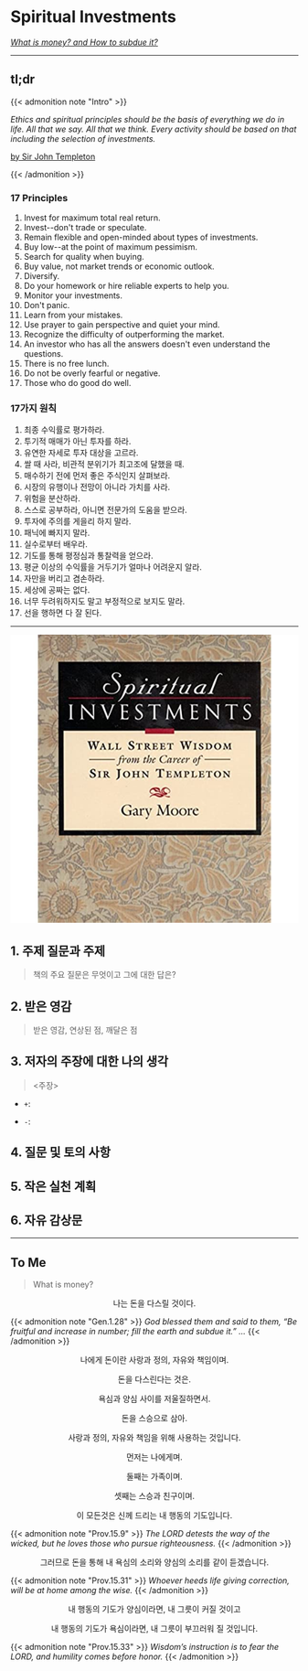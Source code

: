 # Spiritual Investments


<ins>*What is money? and How to subdue it?*</ins>
<!--more-->

---

## tl;dr

{{< admonition note "Intro" >}}

_Ethics and spiritual principles should be the basis of everything we do in life. All that we say. All that we think. Every activity should be based on that including the selection of investments. <br/>_

<ins>by Sir John Templeton<ins>

{{< /admonition  >}}

### 17 Principles 
1. Invest for maximum total real return.
2. Invest--don't trade or speculate.
3. Remain flexible and open-minded about types of investments.
4. Buy low--at the point of maximum pessimism.
5. Search for quality when buying.
6. Buy value, not market trends or economic outlook.
7. Diversify.
8. Do your homework or hire reliable experts to help you.
9. Monitor your investments.
10. Don't panic.
11. Learn from your mistakes.
12. Use prayer to gain perspective and quiet your mind.
13. Recognize the difficulty of outperforming the market.
14. An investor who has all the answers doesn't even understand the questions.
15. There is no free lunch.
16. Do not be overly fearful or negative.
17. Those who do good do well.

### 17가지 원칙
1. 최종 수익률로 평가하라.
2. 투기적 매매가 아닌 투자를 하라.
3. 유연한 자세로 투자 대상을 고르라.
4. 쌀 때 사라, 비관적 분위기가 최고조에 달했을 때.
5. 매수하기 전에 먼저 좋은 주식인지 살펴보라.
6. 시장의 유행이나 전망이 아니라 가치를 사라.
7. 위험을 분산하라.
8. 스스로 공부하라, 아니면 전문가의 도움을 받으라.
9. 투자에 주의를 게을리 하지 말라.
10. 패닉에 빠지지 말라.
11. 실수로부터 배우라.
12. 기도를 통해 평정심과 통찰력을 얻으라.
13. 평균 이상의 수익률을 거두기가 얼마나 어려운지 알라.
14. 자만을 버리고 겸손하라.
15. 세상에 공짜는 없다.
16. 너무 두려워하지도 말고 부정적으로 보지도 말라.
17. 선을 행하면 다 잘 된다.

---

<center>

![](/images/spiritual_investments.jpg)

</center>

## 1. 주제 질문과 주제
> 책의 주요 질문은 무엇이고 그에 대한 답은?



## 2. 받은 영감
> 받은 영감, 연상된 점, 깨달은 점




## 3. 저자의 주장에 대한 나의 생각
> <주장>

- `+`:

- `-`:


## 4. 질문 및 토의 사항
> 

## 5. 작은 실천 계획
> 

## 6. 자유 감상문
> 

---

## To Me
> What is money? 

<p style="text-align: center;">나는 돈을 다스릴 것이다.</p>

{{< admonition note "Gen.1.28" >}}
_God blessed them and said to them, “Be fruitful and increase in number; fill the earth and subdue it.” ..._
{{< /admonition  >}}

<p style="text-align: center;">나에게 돈이란 사랑과 정의, 자유와 책임이며.</p>
<p style="text-align: center;">돈을 다스린다는 것은.</p>
<p style="text-align: center;">욕심과 양심 사이를 저울질하면서.</p>
<p style="text-align: center;">돈을 스승으로 삼아.</p>
<p style="text-align: center;">사랑과 정의, 자유와 책임을 위해 사용하는 것입니다.</p>
<p style="text-align: center;">먼저는 나에게며.</p>
<p style="text-align: center;">둘째는 가족이며.</p>
<p style="text-align: center;">셋째는 스승과 친구이며.</p>
<p style="text-align: center;">이 모든것은 신께 드리는 내 행동의 기도입니다.</p>


{{< admonition note "Prov.15.9" >}}
_The LORD detests the way of the wicked, but he loves those who pursue righteousness._
{{< /admonition  >}}

<p style="text-align: center;">그러므로 돈을 통해 내 욕심의 소리와 양심의 소리를 같이 듣겠습니다.</p>

{{< admonition note "Prov.15.31" >}}
_Whoever heeds life giving correction, will be at home among the wise._
{{< /admonition  >}}

<p style="text-align: center;">내 행동의 기도가 양심이라면, 내 그릇이 커질 것이고</p>
<p style="text-align: center;">내 행동의 기도가 욕심이라면, 내 그릇이 부끄러워 질 것입니다.</p>

{{< admonition note "Prov.15.33" >}}
_Wisdom’s instruction is to fear the LORD, and humility comes before honor._
{{< /admonition  >}}

